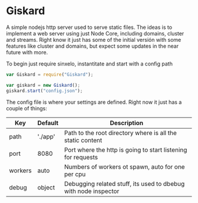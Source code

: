 Giskard
=======

A simple nodejs http server used to serve static files. 
The ideas is to implement a web server using just Node Core, including domains, cluster and streams.
Right know it just has some of the initial versión with some features like cluster and domains, but expect some updates in the near future with more.


To begin just require sinxelo, instantitate and start with a config path

```javascript
var Giskard = require("Giskard");

var giskard = new Giskard();
giskard.start("config.json");
```

The config file is where your settings are defined. Right now it just has a couple of things:

Key | Default | Description
--- | --- | ---
path | './app' | Path to the root directory where is all the static content
port | 8080 | Port where the http is going to start listening for requests
workers | auto | Numbers of workers ot spawn, auto for one per cpu
debug | object | Debugging related stuff, its used to dbebug with node inspector
